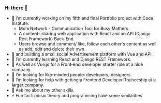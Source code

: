 ### Hi there 👋

- 🔭 I’m currently working on my fifth and final Portfolio project with Code Institute: 
    -  Mom Network - Communication Tool for Busy Mothers.
    -  A content- sharing web application with React and an API (Django Rest Framework) Back-End.
    -  Users browse and comment/ like, follow each other's content as well as add, edit and delete their own.
- 🔭 and building a small social Advertisement platform with Vue and API.
- 🌱 I’m currently learning React and Django REST Framework.
- 🌱 As well as Vue.js for a Front-end developer starter role at a nice company.
- 👯 I’m looking for like-minded people: developers, designers.
- 🤔 I’m looking for help with getting a Frontend Developer Traineeship at a larger company.
- 💬 Ask me about my other skills.
- ⚡ Fun fact: music theory and programming have some similarities.
